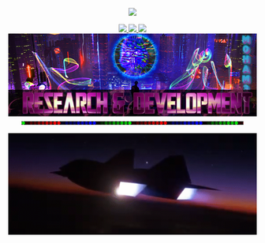 <!---
Portfolio Website - m0ham3d.com
--->
<p align="center">
<a href="https://www.youtube.com/channel/UClypqHQkhsNZSD0eRmN3Piw" target="_blank">
<img src="https://img.shields.io/youtube/channel/subscribers/UClypqHQkhsNZSD0eRmN3Piw?style=social">
</a>
</p>
</a>
<p align="center">
<a href="https://twitter.com/m0ham3dxx" target="_blank">
  <img src="https://hits.seeyoufarm.com/api/count/incr/badge.svg?url=https%3A%2F%2Fgithub.com%2Fm0ham3dx&count_bg=%234C0070&title_bg=%23000000&icon=openaccess.svg&icon_color=%23E7E7E7&title=agents&edge_flat=false"/>
  <img src="https://img.shields.io/badge/simp-yes-red.svg?style=flat-squre&logo=dark-reader&labelColor=black&color=1E5128">
  <img src="https://img.shields.io/badge/GMI-yes-red.svg?style=flat-squre&logo=cachet&labelColor=black&color=1E5128">
  <img src="mxxx.png" alt="m0ham3dx" width="1000"/>
</a>
  <img src="al.gif" alt="m0ham3dx">
</p>


<p align="center">
<a href="https://twitter.com/m0ham3dxx" target="_blank">
<img src="mx.gif" alt="m0ham3dx">
</a>
</p>

